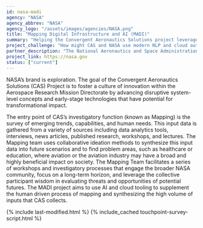 ```yaml
---
id: nasa-madi
agency: "NASA"
agency_abbrev: "NASA"
agency_logo: "/assets/images/agencies/NASA.png"
title: "Mapping Digital Infrastructure and AI (MADI)"
summary: "Helping the Convergent Aeronautics Solutions project leverage cloud automation and AI to better identify transformational solutions to wicked problems facing humanity."
project_challenge: "How might CAS and NASA use modern NLP and cloud automation to ingest large volumes of unstructure data and understand connections between emerging trends, needs, and technical capabilities across the world?"
partner_description: "The National Aeronautics and Space Administration (NASA) is an independent agency responsible for the civil space program, aeronautics research, and space research. The Convergent Aeronautics Solutions (CAS) project investigates and invests in \"wicked problems\" and potential solutions that might have transformational impacts on humanity and the environment through the lens of aviation and aerospace research."
project_link: https://nasa.gov
status: ["current"]
---
```


NASA’s brand is exploration. The goal of the Convergent Aeronautics Solutions (CAS) Project is to foster a culture of innovation within the Aerospace Research Mission Directorate by advancing disruptive system-level concepts and early-stage technologies that have potential for transformational impact.

The entry point of CAS’s investigatory function (known as Mapping) is the survey of emerging trends, capabilities, and human needs. This input data is gathered from a variety of sources including data analytics tools, interviews, news articles, published research, workshops, and lectures. The Mapping team uses collaborative ideation methods to synthesize this input data into future scenarios and to find problem areas, such as healthcare or education, where aviation or the aviation industry may have a broad and highly beneficial impact on society. The Mapping Team facilitates a series of workshops and investigatory processes that engage the broader NASA community, focus on a long-term horizon, and leverage the collective participant wisdom in evaluating threats and opportunities of potential futures. The MADI project aims to use AI and cloud tooling to supplement the human driven process of mapping and synthesizing the high volume of inputs that CAS collects.

<section class="usa-section">
  <div class="grid-container">
    {% include last-modified.html %}
    {% include_cached touchpoint-survey-script.html %}
  </div>
</section>
